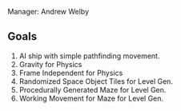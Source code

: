 Manager: Andrew Welby

## Goals

1. AI ship with simple pathfinding movement.
2. Gravity for Physics
3. Frame Independent for Physics
4. Randomized Space Object Tiles for Level Gen.
5. Procedurally Generated Maze for Level Gen.
6. Working Movement for Maze for Level Gen.
